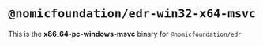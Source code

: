 # `@nomicfoundation/edr-win32-x64-msvc`

This is the **x86_64-pc-windows-msvc** binary for `@nomicfoundation/edr`
